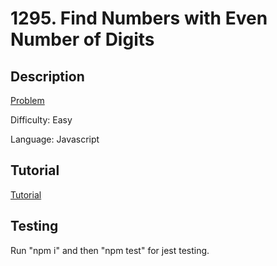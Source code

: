 # 1295. Find Numbers with Even Number of Digits

## Description

[Problem](https://leetcode.com/problems/find-numbers-with-even-number-of-digits/)

Difficulty: Easy

Language: Javascript

## Tutorial

[Tutorial](https://youtu.be/O6RiVgatt_4)

## Testing

Run "npm i" and then "npm test" for jest testing.
